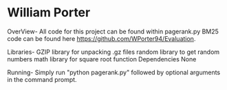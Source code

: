 # William Porter

OverView-
	All code for this project can be found within pagerank.py
	BM25 code can be found here https://github.com/WPorter94/Evaluation.

Libraries-
	GZIP library for unpacking .gz files
	random library to get random numbers
	math library for square root function
	Dependencies
	None

Running-
	Simply run "python pagerank.py" followed by optional arguments in the command prompt.

